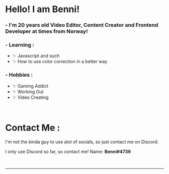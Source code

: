 # Hello! I am Benni!

### - I'm 20 years old Video Editor, Content Creator and Frontend Developer at times from Norway!

### - Learning :
- ✨ Javascript and such
- ✨ How to use color correction in a better way

### - Hobbies : 
- ✨ Gaming Addict
- ✨ Working Out
- ✨ Video Creating

</br>



# Contact Me :

<p>




I'm not the kinda guy to use alot of socials, so just contact me on Discord.

I only use Discord so far, so contact me!
Name: **Benni#4739**
 </p>

</br>

*************
